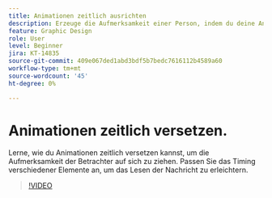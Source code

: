 ```yaml
---
title: Animationen zeitlich ausrichten
description: Erzeuge die Aufmerksamkeit einer Person, indem du deine Animationen in eine Phase bringst
feature: Graphic Design
role: User
level: Beginner
jira: KT-14835
source-git-commit: 409e067ded1abd3bdf5b7bedc7616112b4589a60
workflow-type: tm+mt
source-wordcount: '45'
ht-degree: 0%

---
```


# Animationen zeitlich versetzen.

Lerne, wie du Animationen zeitlich versetzen kannst, um die Aufmerksamkeit der Betrachter auf sich zu ziehen. Passen Sie das Timing verschiedener Elemente an, um das Lesen der Nachricht zu erleichtern.

>[!VIDEO](https://video.tv.adobe.com/v/3426981?quality=12&learn=on&hidetitle=true)
